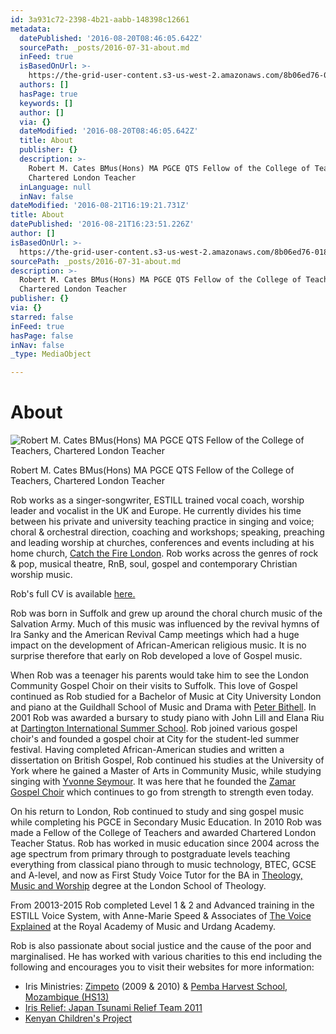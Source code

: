 ```yaml
---
id: 3a931c72-2398-4b21-aabb-148398c12661
metadata:
  datePublished: '2016-08-20T08:46:05.642Z'
  sourcePath: _posts/2016-07-31-about.md
  inFeed: true
  isBasedOnUrl: >-
    https://the-grid-user-content.s3-us-west-2.amazonaws.com/8b06ed76-0188-47dd-a31e-9794521b499e.jpg
  authors: []
  hasPage: true
  keywords: []
  author: []
  via: {}
  dateModified: '2016-08-20T08:46:05.642Z'
  title: About
  publisher: {}
  description: >-
    Robert M. Cates BMus(Hons) MA PGCE QTS Fellow of the College of Teachers,
    Chartered London Teacher
  inLanguage: null
  inNav: false
dateModified: '2016-08-21T16:19:21.731Z'
title: About
datePublished: '2016-08-21T16:23:51.226Z'
author: []
isBasedOnUrl: >-
  https://the-grid-user-content.s3-us-west-2.amazonaws.com/8b06ed76-0188-47dd-a31e-9794521b499e.jpg
sourcePath: _posts/2016-07-31-about.md
description: >-
  Robert M. Cates BMus(Hons) MA PGCE QTS Fellow of the College of Teachers,
  Chartered London Teacher
publisher: {}
via: {}
starred: false
inFeed: true
hasPage: false
inNav: false
_type: MediaObject

---
```

# About
![Robert M. Cates BMus(Hons) MA PGCE QTS Fellow of the College of Teachers, Chartered London Teacher](https://the-grid-user-content.s3-us-west-2.amazonaws.com/8b06ed76-0188-47dd-a31e-9794521b499e.jpg)

Robert M. Cates BMus(Hons) MA PGCE QTS Fellow of the College of Teachers, Chartered London Teacher

Rob works as a singer-songwriter, ESTILL trained vocal coach, worship leader and vocalist in the UK and Europe. He currently divides his time between his private and university teaching practice in singing and voice; choral & orchestral direction, coaching and workshops; speaking, preaching and leading worship at churches, conferences and events including at his home church, [Catch the Fire London][0]. Rob works across the genres of rock & pop, musical theatre, RnB, soul, gospel and contemporary Christian worship music.

Rob's full CV is available [here.][1]

Rob was born in Suffolk and grew up around the choral church music of the Salvation Army. Much of this music was influenced by the revival hymns of Ira Sanky and the American Revival Camp meetings which had a huge impact on the development of African-American religious music. It is no surprise therefore that early on Rob developed a love of Gospel music.

When Rob was a teenager his parents would take him to see the London Community Gospel Choir on their visits to Suffolk. This love of Gospel continued as Rob studied for a Bachelor of Music at City University London and piano at the Guildhall School of Music and Drama with [Peter Bithell][2]. In 2001 Rob was awarded a bursary to study piano with John Lill and Elana Riu at [Dartington International Summer School][3]. Rob joined various gospel choir's and founded a gospel choir at City for the student-led summer festival. Having completed African-American studies and written a dissertation on British Gospel, Rob continued his studies at the University of York where he gained a Master of Arts in Community Music, while studying singing with [Yvonne Seymour][4]. It was here that he founded the [Zamar Gospel Choir][5] which continues to go from strength to strength even today.

On his return to London, Rob continued to study and sing gospel music while completing his PGCE in Secondary Music Education. In 2010 Rob was made a Fellow of the College of Teachers and awarded Chartered London Teacher Status. Rob has worked in music education since 2004 across the age spectrum from primary through to postgraduate levels teaching everything from classical piano through to music technology, BTEC, GCSE and A-level, and now as First Study Voice Tutor for the BA in [Theology, Music and Worship][6] degree at the London School of Theology.

From 20013-2015 Rob completed Level 1 & 2 and Advanced training in the ESTILL Voice System, with Anne-Marie Speed & Associates of [The Voice Explained][7] at the Royal Academy of Music and Urdang Academy.

Rob is also passionate about social justice and the cause of the poor and marginalised. He has worked with various charities to this end including the following and encourages you to visit their websites for more information:

* Iris Ministries: [Zimpeto][8] (2009 & 2010) & [Pemba Harvest School, Mozambique (HS13)][9]
* [Iris Relief: Japan Tsunami Relief Team 2011][10]
* [Kenyan Children's Project][11]

[0]: www.ctflondon.com
[1]: https://uk.linkedin.com/in/robcates
[2]: http://www.gsmd.ac.uk/music/staff/teaching_staff/department/4-department-of-keyboard-studies/200-peter-bithell/ "Peter Bithell"
[3]: https://www.dartington.org/whats-on/summer-school/ "Dartington International Summer School"
[4]: https://www.york.ac.uk/music/staff/instrumental/yvonne-seymour/ "Yvonne Seymour"
[5]: https://www.york.ac.uk/music/about/ensembles/gospel-choir-zamar/ "Zamar Gospel Choir"
[6]: https://www.lstonline.ac.uk/theology-music-%26-worship#sthash.z3cw5yid.dpbs "Theology, Music and Worship"
[7]: http://thevoiceexplained.com/ "The Voice Explained"
[8]: http://www.irisglobal.org/zimpeto "Zimpeto"
[9]: http://www.irisglobal.org/missions/harvest/ "Pemba Harvest School, Mozambique (HS13)"
[10]: http://www.irisglobal.org/relief/malawi-mozambique-flooding-2015
[11]: http://www.thekcp.org/